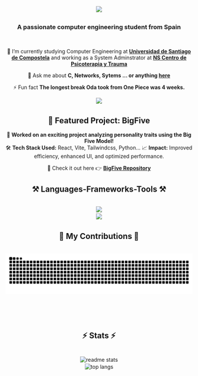 <h1 align="center">
    <img src="https://readme-typing-svg.herokuapp.com/?font=Righteous&size=35&center=true&vCenter=true&width=500&height=70&duration=4000&lines=Hi+There!+👋;+I'm+Pablo+Seijo!;" />
</h1>

<h3 align="center">A passionate computer engineering student from Spain</h3>

<br/>

<div align="center">
  
🌱 I’m currently studying Computer Engineering at **[Universidad de Santiago de Compostela]([https://www.usc.gal/es])** and working as a System Adminstrator at **[NS Centro de Psicoterapia y Trauma](https://nataliaseijo.com/)**
 
💬 Ask me about **C, Networks, Sytems ... or anything [here](https://github.com/pabloseijo/pabloseijo/issues)**

⚡ Fun fact **The longest break Oda took from One Piece was 4 weeks.**

 </div>

 <div align="center"> 

  <a href="https://www.linkedin.com/in/pablo-seijo-7055141b0/" target="_blank">
    <img src="https://img.shields.io/badge/LinkedIn-0077B5?style=for-the-badge&logo=linkedin&logoColor=white" target="_blank" />
  </a>
  
</div>



<h2 align="center"> 🚀 Featured Project: BigFive </h2> 

<div align="center">
  
🎯 **Worked on an exciting project analyzing personality traits using the Big Five Model!**   
🛠️ **Tech Stack Used:** React, Vite, Tailwindcss, Python...
📈 **Impact:** Improved efficiency, enhanced UI, and optimized performance.  

🔗 Check it out here 👉 **[BigFive Repository](https://github.com/pablolobat0/bigFive)**  

</div>



 
<h2 align="center">⚒️ Languages-Frameworks-Tools ⚒️</h2>
<br/>
<div align="center">
    <img src="https://skillicons.dev/icons?i=c,cpp,python,java,html,css,js,vscode,linux,bash,git,github" /><br>
    <img src="https://skillicons.dev/icons?i=react,angular,md,obsidian,latex,clion,idea,pycharm,docker,apple,discord" />
<br/>


<div align="center">
  <h2>🐍 My Contributions 🐍</h2>
  <br>
  <img alt="snake eating my contributions" src="https://raw.githubusercontent.com/pabloseijo/pabloseijo/output/github-contribution-grid-snake.svg" />
  
  <br/><br/><br/>
</div>


<h2 align="center">⚡ Stats ⚡</h2>
<br>
<div align=center>
  <img width=390 align="center" src="https://github-readme-stats.vercel.app/api?username=pabloseijo&count_private=true&show_icons=true&theme=react&border_radius=10" alt="readme stats" />
  <br/>
  <img width=325 align="center" src="https://github-readme-stats.vercel.app/api/top-langs/?username=pabloseijo&hide=HTML&langs_count=8&layout=compact&theme=react&border_radius=10" alt="top langs" />
</div>

<br/><br/>



